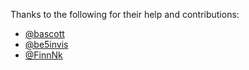 Thanks to the following for their help and contributions:

* [@bascott](https://github.com/bascott)
* [@be5invis](https://github.com/be5invis)
* [@FinnNk](https://github.com/FinnNk)
